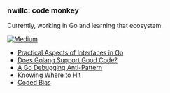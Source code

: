 ### nwillc: code monkey

Currently, working in Go and learning that ecosystem. 

[![Medium](https://img.shields.io/badge/medium-%2312100E.svg?&style=for-the-badge&logo=medium&logoColor=white)](https://medium.com/@nwillc)
<!-- BLOG-POST-LIST:START -->
- [Practical Aspects of Interfaces in Go](https://levelup.gitconnected.com/practical-aspects-of-interfaces-in-go-53a088b9b361?source=rss-c9a4243d7014------2)
- [Does Golang Support Good Code?](https://levelup.gitconnected.com/does-go-support-good-code-5a4cb76bdd2e?source=rss-c9a4243d7014------2)
- [A Go Debugging Anti-Pattern](https://levelup.gitconnected.com/a-go-debugging-anti-pattern-6777a1fe7c34?source=rss-c9a4243d7014------2)
- [Knowing Where to Hit](https://nwillc.medium.com/knowing-where-to-hit-97a72f9b8539?source=rss-c9a4243d7014------2)
- [Coded Bias](https://medium.com/swlh/coded-bias-6b3e104b4fa3?source=rss-c9a4243d7014------2)
<!-- BLOG-POST-LIST:END -->
